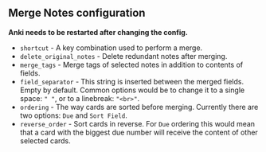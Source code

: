 ## Merge Notes configuration

**Anki needs to be restarted after changing the config.**

* `shortcut` - A key combination used to perform a merge.
* `delete_original_notes` - Delete redundant notes after merging.
* `merge_tags` - Merge tags of selected notes in addition to contents of fields.
* `field_separator` - This string is inserted between the merged fields.
Empty by default. Common options would be to change it to a single space: `" "`,
or to a linebreak: `"<br>"`.
* `ordering` - The way cards are sorted before merging.
Currently there are two options: `Due` and `Sort Field`.
* `reverse_order` - Sort cards in reverse.
For `Due` ordering this would mean that a card with the biggest due number
will receive the content of other selected cards.
